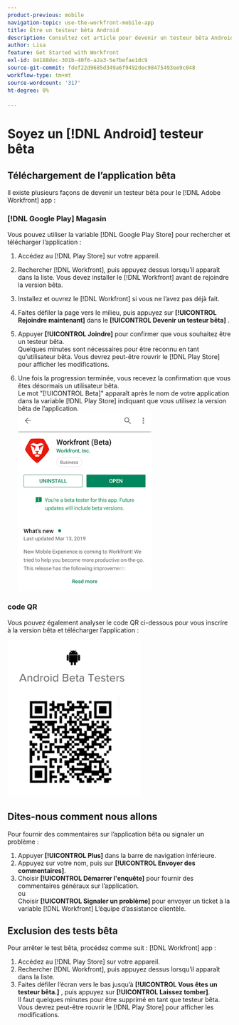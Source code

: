 ```yaml
---
product-previous: mobile
navigation-topic: use-the-workfront-mobile-app
title: Être un testeur bêta Android
description: Consultez cet article pour devenir un testeur bêta Android pour le [!DNL Adobe Workfront] application mobile.
author: Lisa
feature: Get Started with Workfront
exl-id: 84188dec-301b-40f6-a2a3-5e7befae1dc9
source-git-commit: fdef22d9685d349a6f9492dec98475493ee9c048
workflow-type: tm+mt
source-wordcount: '317'
ht-degree: 0%

---
```


# Soyez un [!DNL Android] testeur bêta

## Téléchargement de l’application bêta

Il existe plusieurs façons de devenir un testeur bêta pour le [!DNL Adobe Workfront] app :

### [!DNL Google Play] Magasin

Vous pouvez utiliser la variable [!DNL Google Play Store] pour rechercher et télécharger l’application :

1. Accédez au [!DNL Play Store] sur votre appareil.
1. Rechercher [!DNL Workfront], puis appuyez dessus lorsqu’il apparaît dans la liste.
Vous devez installer le [!DNL Workfront] avant de rejoindre la version bêta.
1. Installez et ouvrez le [!DNL Workfront] si vous ne l’avez pas déjà fait.
1. Faites défiler la page vers le milieu, puis appuyez sur **[!UICONTROL Rejoindre maintenant]** dans le **[!UICONTROL Devenir un testeur bêta]** .

1. Appuyer **[!UICONTROL Joindre]** pour confirmer que vous souhaitez être un testeur bêta.\
   Quelques minutes sont nécessaires pour être reconnu en tant qu’utilisateur bêta. Vous devrez peut-être rouvrir le [!DNL Play Store] pour afficher les modifications.

1. Une fois la progression terminée, vous recevez la confirmation que vous êtes désormais un utilisateur bêta.\
   Le mot &quot;[!UICONTROL Beta]&quot; apparaît après le nom de votre application dans la variable [!DNL Play Store] indiquant que vous utilisez la version bêta de l’application.\
   ![](assets/android-beta-tester-adobe-350x468.png)

### code QR

Vous pouvez également analyser le code QR ci-dessous pour vous inscrire à la version bêta et télécharger l’application :

![](assets/android-qr-code-350x409.png)

## Dites-nous comment nous allons

Pour fournir des commentaires sur l’application bêta ou signaler un problème :

1. Appuyer **[!UICONTROL Plus]** dans la barre de navigation inférieure.
1. Appuyez sur votre nom, puis sur **[!UICONTROL Envoyer des commentaires]**.
1. Choisir **[!UICONTROL Démarrer l&#39;enquête]** pour fournir des commentaires généraux sur l’application.\
   ou\
   Choisir **[!UICONTROL Signaler un problème]** pour envoyer un ticket à la variable [!DNL Workfront] L’équipe d’assistance clientèle.

## Exclusion des tests bêta

Pour arrêter le test bêta, procédez comme suit : [!DNL Workfront] app :

1. Accédez au [!DNL Play Store] sur votre appareil.
1. Rechercher [!DNL Workfront], puis appuyez dessus lorsqu’il apparaît dans la liste.
1. Faites défiler l’écran vers le bas jusqu’à **[!UICONTROL Vous êtes un testeur bêta.]** , puis appuyez sur **[!UICONTROL Laissez tomber]**.\
   Il faut quelques minutes pour être supprimé en tant que testeur bêta. Vous devrez peut-être rouvrir le [!DNL Play Store] pour afficher les modifications.
